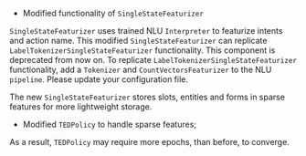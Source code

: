 * Modified functionality of ``SingleStateFeaturizer`` 

``SingleStateFeaturizer`` uses trained NLU ``Interpreter`` to featurize intents and action name. This modified ``SingleStateFeaturizer`` can replicate ``LabelTokenizerSingleStateFeaturizer`` functionality. This component is deprecated from now on. 
To replicate ``LabelTokenizerSingleStateFeaturizer`` functionality, add a ``Tokenizer`` and ``CountVectorsFeaturizer`` to the NLU ``pipeline``. Please update your configuration file. 

The new ``SingleStateFeaturizer`` stores slots, entities and forms in sparse features for more lightweight storage. 

* Modified ``TEDPolicy`` to handle sparse features;

As a result, ``TEDPolicy`` may require more epochs, than before, to converge. 